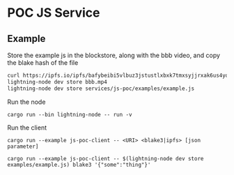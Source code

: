 # POC JS Service

## Example

Store the example js in the blockstore, along with the bbb video, and copy the blake hash of the file

```bash
curl https://ipfs.io/ipfs/bafybeibi5vlbuz3jstustlxbxk7tmxsyjjrxak6us4yqq6z2df3jwidiwi -o bbb.mp4
lightning-node dev store bbb.mp4
lightning-node dev store services/js-poc/examples/example.js
```

Run the node
```
cargo run --bin lightning-node -- run -v
```

Run the client
```
cargo run --example js-poc-client -- <URI> <blake3|ipfs> [json parameter]
```
```
cargo run --example js-poc-client -- $(lightning-node dev store examples/example.js) blake3 '{"some":"thing"}'
```
